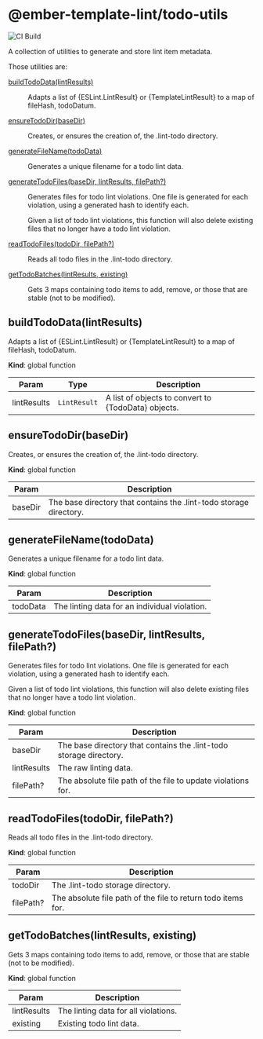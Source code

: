 # @ember-template-lint/todo-utils

![CI Build](https://github.com/ember-template-lint/ember-template-lint-todo-utils/workflows/CI%20Build/badge.svg)

A collection of utilities to generate and store lint item metadata.

Those utilities are:

<dl>
<dt><a href="#buildTodoData">buildTodoData(lintResults)</a></dt>
<dd><p>Adapts a list of {ESLint.LintResult} or {TemplateLintResult} to a map of fileHash, todoDatum.</p>
</dd>
<dt><a href="#ensureTodoDir">ensureTodoDir(baseDir)</a></dt>
<dd><p>Creates, or ensures the creation of, the .lint-todo directory.</p>
</dd>
<dt><a href="#generateFileName">generateFileName(todoData)</a></dt>
<dd><p>Generates a unique filename for a todo lint data.</p>
</dd>
<dt><a href="#generateTodoFiles">generateTodoFiles(baseDir, lintResults, filePath?)</a></dt>
<dd><p>Generates files for todo lint violations. One file is generated for each violation, using a generated
hash to identify each.</p>
<p>Given a list of todo lint violations, this function will also delete existing files that no longer
have a todo lint violation.</p>
</dd>
<dt><a href="#readTodoFiles">readTodoFiles(todoDir, filePath?)</a></dt>
<dd><p>Reads all todo files in the .lint-todo directory.</p>
</dd>
<dt><a href="#getTodoBatches">getTodoBatches(lintResults, existing)</a></dt>
<dd><p>Gets 3 maps containing todo items to add, remove, or those that are stable (not to be modified).</p>
</dd>
</dl>

<a name="buildTodoData"></a>

## buildTodoData(lintResults)

Adapts a list of {ESLint.LintResult} or {TemplateLintResult} to a map of fileHash, todoDatum.

**Kind**: global function

| Param       | Type                    | Description                                         |
| ----------- | ----------------------- | --------------------------------------------------- |
| lintResults | <code>LintResult</code> | A list of objects to convert to {TodoData} objects. |

<a name="ensureTodoDir"></a>

## ensureTodoDir(baseDir)

Creates, or ensures the creation of, the .lint-todo directory.

**Kind**: global function

| Param   | Description                                                        |
| ------- | ------------------------------------------------------------------ |
| baseDir | The base directory that contains the .lint-todo storage directory. |

<a name="generateFileName"></a>

## generateFileName(todoData)

Generates a unique filename for a todo lint data.

**Kind**: global function

| Param    | Description                                   |
| -------- | --------------------------------------------- |
| todoData | The linting data for an individual violation. |

<a name="generateTodoFiles"></a>

## generateTodoFiles(baseDir, lintResults, filePath?)

Generates files for todo lint violations. One file is generated for each violation, using a generated
hash to identify each.

Given a list of todo lint violations, this function will also delete existing files that no longer
have a todo lint violation.

**Kind**: global function

| Param       | Description                                                        |
| ----------- | ------------------------------------------------------------------ |
| baseDir     | The base directory that contains the .lint-todo storage directory. |
| lintResults | The raw linting data.                                              |
| filePath?   | The absolute file path of the file to update violations for.       |

<a name="readTodoFiles"></a>

## readTodoFiles(todoDir, filePath?)

Reads all todo files in the .lint-todo directory.

**Kind**: global function

| Param     | Description                                                  |
| --------- | ------------------------------------------------------------ |
| todoDir   | The .lint-todo storage directory.                            |
| filePath? | The absolute file path of the file to return todo items for. |

<a name="getTodoBatches"></a>

## getTodoBatches(lintResults, existing)

Gets 3 maps containing todo items to add, remove, or those that are stable (not to be modified).

**Kind**: global function

| Param       | Description                          |
| ----------- | ------------------------------------ |
| lintResults | The linting data for all violations. |
| existing    | Existing todo lint data.             |
